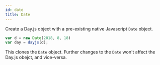 ```yaml
---
id: date
title: Date
---
```


Create a Day.js object with a pre-existing native Javascript `Date` object.

```js
var d = new Date(2018, 8, 18)
var day = dayjs(d);
```

This clones the `Date` object. Further changes to the `Date` won't affect the Day.js obejct, and vice-versa.
